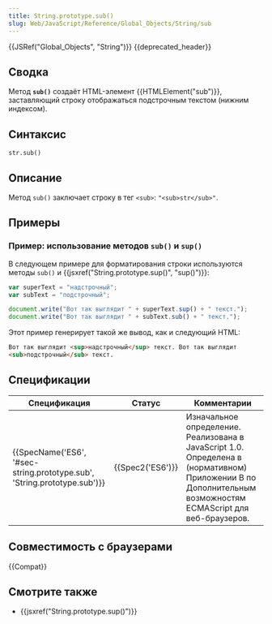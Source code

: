 ```yaml
---
title: String.prototype.sub()
slug: Web/JavaScript/Reference/Global_Objects/String/sub
---
```


{{JSRef("Global_Objects", "String")}} {{deprecated_header}}

## Сводка

Метод **`sub()`** создаёт HTML-элемент {{HTMLElement("sub")}}, заставляющий строку отображаться подстрочным текстом (нижним индексом).

## Синтаксис

```
str.sub()
```

## Описание

Метод `sub()` заключает строку в тег `<sub>`: `"<sub>str</sub>"`.

## Примеры

### Пример: использование методов `sub()` и `sup()`

В следующем примере для форматирования строки используются методы `sub()` и {{jsxref("String.prototype.sup()", "sup()")}}:

```js
var superText = "надстрочный";
var subText = "подстрочный";

document.write("Вот так выглядит " + superText.sup() + " текст.");
document.write("Вот так выглядит " + subText.sub() + " текст.");
```

Этот пример генерирует такой же вывод, как и следующий HTML:

```html
Вот так выглядит <sup>надстрочный</sup> текст. Вот так выглядит
<sub>подстрочный</sub> текст.
```

## Спецификации

| Спецификация                                                             | Статус           | Комментарии                                                                                                                                                 |
| ------------------------------------------------------------------------ | ---------------- | ----------------------------------------------------------------------------------------------------------------------------------------------------------- |
| {{SpecName('ES6', '#sec-string.prototype.sub', 'String.prototype.sub')}} | {{Spec2('ES6')}} | Изначальное определение. Реализована в JavaScript 1.0. Определена в (нормативном) Приложении B по Дополнительным возможностям ECMAScript для веб-браузеров. |

## Совместимость с браузерами

{{Compat}}

## Смотрите также

- {{jsxref("String.prototype.sup()")}}
